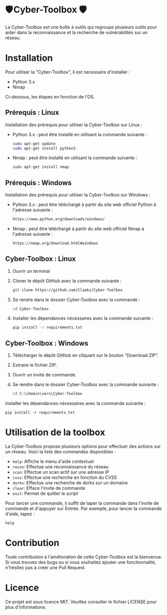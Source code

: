 # 🛡️ Cyber-Toolbox 🛡️

La Cyber-Toolbox est une boîte à outils qui regroupe plusieurs outils pour aider dans la reconnaissance et la recherche de vulnérabilités sur un réseau.

# Installation

Pour utiliser la "Cyber-Toolbox", il est necessaire d'installer :

* Python 3.x
* Nmap

Ci-dessous, les étapes en fonction de l'OS.

## Prérequis : Linux

Installation des prérequis pour utiliser la Cyber-Toolbox sur Linux :

* Python 3.x : peut être installé en utilisant la commande suivante :

    ```bash
    sudo apt-get update
    sudo apt-get install python3

* Nmap : peut être installé en utilisant la commande suivante :

    ```bash
    sudo apt-get install nmap

## Prérequis : Windows

Installation des prérequis pour utiliser la Cyber-Toolbox sur Windows :

* Python 3.x : peut être téléchargé à partir du site web officiel Python à l'adresse suivante :

  ```bash
  https://www.python.org/downloads/windows/
  
* Nmap : peut être téléchargé à partir du site web officiel Nmap à l'adresse suivante :

    ```bash
    https://nmap.org/download.html#windows

## Cyber-Toolbox : Linux

1. Ouvrir un terminal
2. Cloner le dépôt GitHub avec la commande suivante :

    ```bash
    git clone https://github.com/Claakz/Cyber-Toolbox

3. Se rendre dans le dossier Cyber-Toolbox avec la commande :

    ```bash
    cd Cyber-Toolbox
    
4. Installer les dépendances nécessaires avec la commande suivante :

    ```bash
    pip install -r requirements.txt
    
## Cyber-Toolbox : Windows

1. Télécharger le dépôt GitHub en cliquant sur le bouton "Download ZIP".
2. Extraire le fichier ZIP.
3. Ouvrir un invite de commande.
4. Se rendre dans le dossier Cyber-Toolbox avec la commande suivante :

    ```cmd
    cd C:\chemin\vers\Cyber-Toolbox
    
Installer les dépendances nécessaires avec la commande suivante :

    pip install -r requirements.txt
    
# Utilisation de la toolbox

La Cyber-Toolbox propose plusieurs options pour effectuer des actions sur un réseau. Voici la liste des commandes disponibles :

* `help`: Affiche le menu d'aide contextuel
* `recon`: Effectue une reconnaissance du réseau
* `scan`: Effectue un scan actif sur une adresse IP
* `cvss`: Effectue une recherche en fonction du CVSS
* `dorks`: Effectue une recherche de dorks sur un domaine
* `clear`: Efface l'invite de commande
* `exit`: Permet de quitter le script

Pour lancer une commande, il suffit de taper la commande dans l'invite de commande et d'appuyer sur Entrée. Par exemple, pour lancer la commande d'aide, tapez :

    help

# Contribution

Toute contribution à l'amélioration de cette Cyber-Toolbox est la bienvenue. Si vous trouvez des bugs ou si vous souhaitez ajouter une fonctionnalité, n'hésitez pas à créer une Pull Request.

# Licence

Ce projet est sous licence MIT. Veuillez consulter le fichier LICENSE pour plus d'informations.
